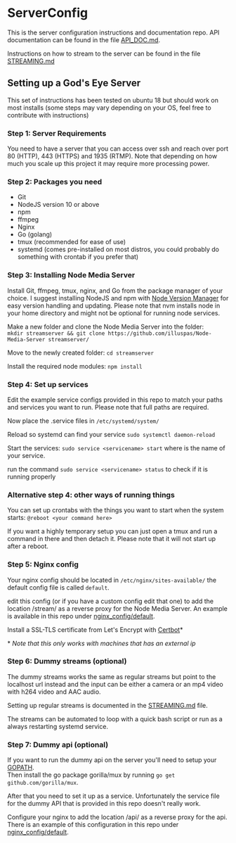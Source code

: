 # ServerConfig

This is the server configuration instructions and documentation repo.
API documentation can be found in the file [API_DOC.md](/API_DOC.md).

Instructions on how to stream to the server can be found in the file [STREAMING.md](/STREAMING.md)


## Setting up a God's Eye Server

This set of instructions has been tested on ubuntu 18 but should work on most installs
(some steps may vary depending on your OS, feel free to contribute with instructions)

### Step 1: Server Requirements
You need to have a server that you can access over ssh and reach over port 80 (HTTP), 443 (HTTPS) and 1935 (RTMP).
Note that depending on how much you scale up this project it may require more processing
power.

### Step 2: Packages you need
 * Git
 * NodeJS version 10 or above
 * npm
 * ffmpeg
 * Nginx
 * Go (golang)
 * tmux (recommended for ease of use)
 * systemd (comes pre-installed on most distros, you could probably do something with crontab if you prefer that)


### Step 3: Installing Node Media Server
Install Git, ffmpeg, tmux, nginx, and Go from the package manager of your choice.
I suggest installing NodeJS and npm with [Node Version Manager](https://github.com/creationix/nvm)
for easy version handling and updating. Please note that nvm installs node in your home
directory and might not be optional for running node services.

Make a new folder and clone the Node Media Server into the folder:  
`mkdir streamserver && git clone https://github.com/illuspas/Node-Media-Server streamserver/`

Move to the newly created folder: `cd streamserver`

Install the required node modules: `npm install`


### Step 4: Set up services

Edit the example service configs provided in this repo to match your paths
and services you want to run. Please note that full paths are required.

Now place the .service files in `/etc/systemd/system/`

Reload so systemd can find your service `sudo systemctl daemon-reload`

Start the services: `sudo service <servicename> start` where <servicename> is the name of your service.

run the command `sudo service <servicename> status` to check if it is running properly

### Alternative step 4: other ways of running things

You can set up crontabs with the things you want to start when the system starts:
`@reboot <your command here>`

If you want a highly temporary setup you can just open a tmux and run a command in there
and then detach it. Please note that it will not start up after a reboot.

### Step 5: Nginx config

Your nginx config should be located in `/etc/nginx/sites-available/`
the default config file is called `default`.

edit this config (or if you have a custom config edit that one) to add
the location /stream/ as a reverse proxy for the Node Media Server. An example is
available in this repo under [nginx_config/default](/nginx_config/default).

Install a SSL-TLS certificate from Let's Encrypt with [Certbot](https://certbot.eff.org/)*

\* *Note that this only works with machines that has an external ip*

### Step 6: Dummy streams (optional)

The dummy streams works the same as regular streams but point to the localhost url instead
and the input can be either a camera or an mp4 video with h264 video and AAC audio.

Setting up regular streams is documented in the [STREAMING.md](STREAMING.md) file.

The streams can be automated to loop with a quick bash script or run as a always restarting systemd service.

### Step 7: Dummy api (optional)

If you want to run the dummy api on the server you'll need to setup your [GOPATH](https://golang.org/doc/code.html#GOPATH).  
Then install the go package gorilla/mux by running `go get github.com/gorilla/mux`.  

After that you need to set it up as a service. Unfortunately the service file for the
dummy API that is provided in this repo doesn't really work.

Configure your nginx to add the location /api/ as a reverse proxy for the api.
There is an example of this configuration in this repo under [nginx_config/default](/nginx_config/default).
